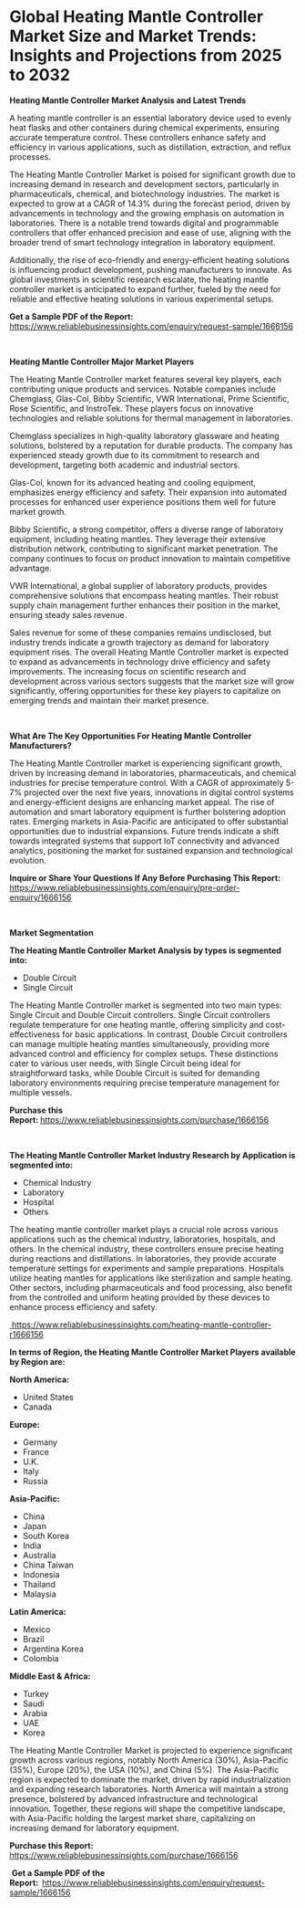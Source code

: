 <p><h1>Global Heating Mantle Controller Market Size and Market Trends: Insights and Projections from 2025 to 2032</h1></p><p><strong>Heating Mantle Controller Market Analysis and Latest Trends</strong></p>
<p><p>A heating mantle controller is an essential laboratory device used to evenly heat flasks and other containers during chemical experiments, ensuring accurate temperature control. These controllers enhance safety and efficiency in various applications, such as distillation, extraction, and reflux processes.</p><p>The Heating Mantle Controller Market is poised for significant growth due to increasing demand in research and development sectors, particularly in pharmaceuticals, chemical, and biotechnology industries. The market is expected to grow at a CAGR of 14.3% during the forecast period, driven by advancements in technology and the growing emphasis on automation in laboratories. There is a notable trend towards digital and programmable controllers that offer enhanced precision and ease of use, aligning with the broader trend of smart technology integration in laboratory equipment.</p><p>Additionally, the rise of eco-friendly and energy-efficient heating solutions is influencing product development, pushing manufacturers to innovate. As global investments in scientific research escalate, the heating mantle controller market is anticipated to expand further, fueled by the need for reliable and effective heating solutions in various experimental setups.</p></p>
<p><strong>Get a Sample PDF of the Report:&nbsp;</strong> <a href="https://www.reliablebusinessinsights.com/enquiry/request-sample/1666156?utm_campaign=3175&utm_medium=2&utm_source=Github&utm_content=ia&utm_term=17042025&utm_id=heating-mantle-controller">https://www.reliablebusinessinsights.com/enquiry/request-sample/1666156</a></p>
<p>&nbsp;</p>
<p><strong>Heating Mantle Controller Major Market Players</strong></p>
<p><p>The Heating Mantle Controller market features several key players, each contributing unique products and services. Notable companies include Chemglass, Glas-Col, Bibby Scientific, VWR International, Prime Scientific, Rose Scientific, and InstroTek. These players focus on innovative technologies and reliable solutions for thermal management in laboratories.</p><p>Chemglass specializes in high-quality laboratory glassware and heating solutions, bolstered by a reputation for durable products. The company has experienced steady growth due to its commitment to research and development, targeting both academic and industrial sectors. </p><p>Glas-Col, known for its advanced heating and cooling equipment, emphasizes energy efficiency and safety. Their expansion into automated processes for enhanced user experience positions them well for future market growth. </p><p>Bibby Scientific, a strong competitor, offers a diverse range of laboratory equipment, including heating mantles. They leverage their extensive distribution network, contributing to significant market penetration. The company continues to focus on product innovation to maintain competitive advantage.</p><p>VWR International, a global supplier of laboratory products, provides comprehensive solutions that encompass heating mantles. Their robust supply chain management further enhances their position in the market, ensuring steady sales revenue.</p><p>Sales revenue for some of these companies remains undisclosed, but industry trends indicate a growth trajectory as demand for laboratory equipment rises. The overall Heating Mantle Controller market is expected to expand as advancements in technology drive efficiency and safety improvements. The increasing focus on scientific research and development across various sectors suggests that the market size will grow significantly, offering opportunities for these key players to capitalize on emerging trends and maintain their market presence.</p></p>
<p>&nbsp;</p>
<p><strong>What Are The Key Opportunities For Heating Mantle Controller Manufacturers?</strong></p>
<p><p>The Heating Mantle Controller market is experiencing significant growth, driven by increasing demand in laboratories, pharmaceuticals, and chemical industries for precise temperature control. With a CAGR of approximately 5-7% projected over the next five years, innovations in digital control systems and energy-efficient designs are enhancing market appeal. The rise of automation and smart laboratory equipment is further bolstering adoption rates. Emerging markets in Asia-Pacific are anticipated to offer substantial opportunities due to industrial expansions. Future trends indicate a shift towards integrated systems that support IoT connectivity and advanced analytics, positioning the market for sustained expansion and technological evolution.</p></p>
<p><strong>Inquire or Share Your Questions If Any Before Purchasing This Report:</strong> <a href="https://www.reliablebusinessinsights.com/enquiry/pre-order-enquiry/1666156?utm_campaign=3175&utm_medium=2&utm_source=Github&utm_content=ia&utm_term=17042025&utm_id=heating-mantle-controller">https://www.reliablebusinessinsights.com/enquiry/pre-order-enquiry/1666156</a></p>
<p>&nbsp;</p>
<p><strong>Market Segmentation</strong></p>
<p><strong>The Heating Mantle Controller Market Analysis by types is segmented into:</strong></p>
<p><ul><li>Double Circuit</li><li>Single Circuit</li></ul></p>
<p><p>The Heating Mantle Controller market is segmented into two main types: Single Circuit and Double Circuit controllers. Single Circuit controllers regulate temperature for one heating mantle, offering simplicity and cost-effectiveness for basic applications. In contrast, Double Circuit controllers can manage multiple heating mantles simultaneously, providing more advanced control and efficiency for complex setups. These distinctions cater to various user needs, with Single Circuit being ideal for straightforward tasks, while Double Circuit is suited for demanding laboratory environments requiring precise temperature management for multiple vessels.</p></p>
<p><strong>Purchase this Report:&nbsp;</strong><a href="https://www.reliablebusinessinsights.com/purchase/1666156?utm_campaign=3175&utm_medium=2&utm_source=Github&utm_content=ia&utm_term=17042025&utm_id=heating-mantle-controller">https://www.reliablebusinessinsights.com/purchase/1666156</a></p>
<p>&nbsp;</p>
<p><strong>The Heating Mantle Controller Market Industry Research by Application is segmented into:</strong></p>
<p><ul><li>Chemical Industry</li><li>Laboratory</li><li>Hospital</li><li>Others</li></ul></p>
<p><p>The heating mantle controller market plays a crucial role across various applications such as the chemical industry, laboratories, hospitals, and others. In the chemical industry, these controllers ensure precise heating during reactions and distillations. In laboratories, they provide accurate temperature settings for experiments and sample preparations. Hospitals utilize heating mantles for applications like sterilization and sample heating. Other sectors, including pharmaceuticals and food processing, also benefit from the controlled and uniform heating provided by these devices to enhance process efficiency and safety.</p></p>
<p><a href="https://www.reliablebusinessinsights.com/heating-mantle-controller-r1666156?utm_campaign=3175&utm_medium=2&utm_source=Github&utm_content=ia&utm_term=17042025&utm_id=heating-mantle-controller">&nbsp;https://www.reliablebusinessinsights.com/heating-mantle-controller-r1666156</a></p>
<p><strong>In terms of Region, the Heating Mantle Controller Market Players available by Region are:</strong></p>
<p>
    <p> <strong> North America: </strong>
        <ul>
            <li>United States</li>
            <li>Canada</li>
        </ul>
        </p> 
    <p> <strong> Europe: </strong>
        <ul>
            <li>Germany</li>
            <li>France</li>
            <li>U.K.</li>
            <li>Italy</li>
            <li>Russia</li>
        </ul>
        </p> 
    <p> <strong> Asia-Pacific: </strong>
        <ul>
            <li>China</li>
            <li>Japan</li>
            <li>South Korea</li>
            <li>India</li>
            <li>Australia</li>
            <li>China Taiwan</li>
            <li>Indonesia</li>
            <li>Thailand</li>
            <li>Malaysia</li>
        </ul>
        </p> 
    <p> <strong> Latin America: </strong>
        <ul>
            <li>Mexico</li>
            <li>Brazil</li>
            <li>Argentina Korea</li>
            <li>Colombia</li>
        </ul>
        </p> 
    <p> <strong> Middle East & Africa: </strong>
        <ul>
            <li>Turkey</li>
            <li>Saudi</li>
            <li>Arabia</li>
            <li>UAE</li>
            <li>Korea</li>
        </ul>
    </p>
    </p>
<p><p>The Heating Mantle Controller Market is projected to experience significant growth across various regions, notably North America (30%), Asia-Pacific (35%), Europe (20%), the USA (10%), and China (5%). The Asia-Pacific region is expected to dominate the market, driven by rapid industrialization and expanding research laboratories. North America will maintain a strong presence, bolstered by advanced infrastructure and technological innovation. Together, these regions will shape the competitive landscape, with Asia-Pacific holding the largest market share, capitalizing on increasing demand for laboratory equipment.</p></p>
<p><strong>Purchase this Report: </strong><a href="https://www.reliablebusinessinsights.com/purchase/1666156?utm_campaign=3175&utm_medium=2&utm_source=Github&utm_content=ia&utm_term=17042025&utm_id=heating-mantle-controller">https://www.reliablebusinessinsights.com/purchase/1666156</a></p>
<p>&nbsp;<strong>Get a Sample PDF of the Report:&nbsp;&nbsp;</strong><a href="https://www.reliablebusinessinsights.com/enquiry/request-sample/1666156?utm_campaign=3175&utm_medium=2&utm_source=Github&utm_content=ia&utm_term=17042025&utm_id=heating-mantle-controller">https://www.reliablebusinessinsights.com/enquiry/request-sample/1666156</a></p>
<p><strong></strong></p>
<p><p></p><p></p><p></p></p>